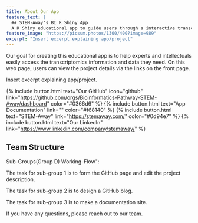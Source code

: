 ```yaml
---
title: About Our App
feature_text: |
  ## STEM-Away's BI R Shiny App
  A R Shiny educational app to guide users through a interactive transcriptomics pipeline
feature_image: "https://picsum.photos/1300/400?image=989"
excerpt: "Insert excerpt explaining app/project"
---
```


Our goal for creating this educational app is to help experts and intellectuals easily access the transcriptomics information and data they need. On this web page, users can view the project details via the links on the front page.

Insert excerpt explaining app/project.

{% include button.html text="Our GitHub" icon="github" link="https://github.com/orgs/Bioinformatics-Pathway-STEM-Away/dashboard" color="#0366d6" %} {% include button.html text="App Documentation" link="" color="#f68140" %} {% include button.html text="STEM-Away"  link="https://stemaway.com/" color="#0d94e7" %} {% include button.html text="Our LinkedIn" link="https://www.linkedin.com/company/stemaway/" %}

## Team Structure
Sub-Groups(Group D) Working-Flow":

The task for sub-group 1 is to form the GitHub page and edit the project description. 

The task for sub-group 2 is to design a GitHub blog. 

The task for sub-group 3 is to make a documentation site. 

If you have any questions, please reach out to our team. 

